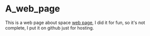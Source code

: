 # A_web_page

This is a web page about space [web page](https://nath54.github.io/A_web_page/main.html), I did it for fun, so it's not complete, I put it on github just for hosting.

